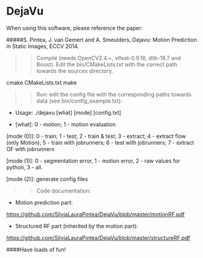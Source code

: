 DejaVu
============
When using this software, please reference the paper:

#####S. Pintea, J. van Gemert and A. Smeulders, Dejavu: Motion Prediction in Static Images, ECCV 2014.


 
>> Compile (needs OpenCV2.4.+, vlfeat-0.9.16, dlib-18.7 and Boost).
>> Edit the bin/CMakeLists.txt with the correct path towards the sources directory. 

cmake CMakeLists.txt
make



>> Run: edit the config file with the corresponding paths towards data (see bin/config_example.txt):

- Usage: ./dejavu [what] [mode] [config.txt]

- [what]: 0 - motion; 1 - motion evaluation

[mode (0)]: 0 - train; 1 - test; 2 - train & test; 3 - extract; 4 - extract flow (only Motion); 5 - train with jobrunners; 6 - test with    jobrunners; 7 - extract OF with jobrunners

[mode (1)]: 0 - segmentation error, 1 - motion error, 2 - raw values for python, 3 - all.

[mode (2)]: generate config files


>> Code documentation: 

- Motion prediction part: 

https://github.com/SilviaLauraPintea/DejaVu/blob/master/motionRF.pdf

- Structured RF part (inherited by the motion part): 

https://github.com/SilviaLauraPintea/DejaVu/blob/master/structureRF.pdf



####Have loads of fun!
